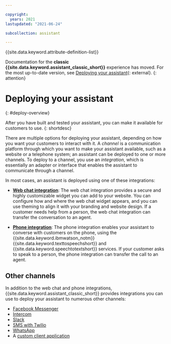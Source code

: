 ```yaml
---

copyright:
  years: 2021
lastupdated: "2021-06-24"

subcollection: assistant

---
```


{{site.data.keyword.attribute-definition-list}}

Documentation for the **classic {{site.data.keyword.assistant_classic_short}}** experience has moved. For the most up-to-date version, see [Deploying your assistant](/docs/watson-assistant?topic=watson-assistant-deploy-assistant){: external}.
{: attention}

# Deploying your assistant
{: #deploy-overview}

After you have built and tested your assistant, you can make it available for customers to use.
{: shortdesc}

There are multiple options for deploying your assistant, depending on how you want your customers to interact with it. A _channel_ is a communication platform through which you want to make your assistant available, such as a website or a telephone system; an assistant can be deployed to one or more channels. To deploy to a channel, you use an _integration_, which is essentially an adapter or interface that enables the assistant to communicate through a channel.

In most cases, an assistant is deployed using one of these integrations:

- [**Web chat integration**](/docs/assistant?topic=assistant-deploy-web-chat): The web chat integration provides a secure and highly customizable widget you can add to your website. You can configure how and where the web chat widget appears, and you can use theming to align it with your branding and website design. If a customer needs help from a person, the web chat integration can transfer the conversation to an agent.

- [**Phone integration**](/docs/assistant?topic=assistant-deploy-phone): The phone integration enables your assistant to converse with customers on the phone, using the {{site.data.keyword.ibmwatson_notm}} {{site.data.keyword.texttospeechshort}} and {{site.data.keyword.speechtotextshort}} services. If your customer asks to speak to a person, the phone integration can transfer the call to an agent.

## Other channels

In addition to the web chat and phone integrations, {{site.data.keyword.assistant_classic_short}} provides integrations you can use to deploy your assistant to numerous other channels:

- [Facebook Messenger](/docs/assistant?topic=assistant-deploy-facebook)
- [Intercom](/docs/assistant?topic=assistant-deploy-intercom)
- [Slack](/docs/assistant?topic=assistant-deploy-slack)
- [SMS with Twilio](/docs/assistant?topic=assistant-deploy-sms)
- [WhatsApp](/docs/assistant?topic=assistant-deploy-whatsapp)
- A [custom client application](/docs/assistant?topic=assistant-deploy-custom-app)


